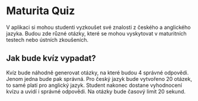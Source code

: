 # Maturita Quiz
V aplikaci si mohou studenti vyzkoušet své znalosti z českého a anglického jazyka. Budou zde různé otázky, které se mohou vyskytovat v maturitních testech nebo ústních zkoušeních.
## Jak bude kvíz vypadat?
Kvíz bude náhodně generovat otázky, na které budou 4 správné odpovědi. Jenom jedna bude pak správná. Pro český jazyk bude vytvořeno 20 otázek, to samé platí pro anglický jazyk. Student nakonec dostane vyhodnocení kvízu a  uvidí i správné odpovědi. Na otázky bude časový limit 20 sekund.
